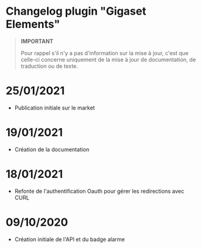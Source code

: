 # Changelog plugin "Gigaset Elements"

>**IMPORTANT**
>
>Pour rappel s'il n'y a pas d'information sur la mise à jour, c'est que celle-ci concerne uniquement de la mise à jour de documentation, de traduction ou de texte.

# 25/01/2021

- Publication initiale sur le market

# 19/01/2021

- Création de la documentation

# 18/01/2021

- Refonte de l'authentification Oauth pour gérer les redirections avec CURL

# 09/10/2020

- Création initiale de l'API et du badge alarme
